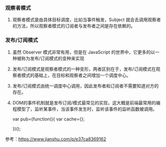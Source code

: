 ### 观察者模式
1. 观察者模式是由具体目标调度，比如当事件触发，Subject 就会去调用观察者的方法，所以观察者模式的订阅者与发布者之间是存在依赖的。


### 发布/订阅模式
1. 虽然 Observer 模式非常有用，但是在 JavaScript 的世界中，它更多的以一种被称为发布/订阅模式的变种来实现
2. 发布/订阅模式是观察者模式的一种变形，两者区别在于，发布/订阅模式在观察者模式的基础上，在目标和观察者之间增加一个调度中心。
3. 发布/订阅模式由统一调度中心调用，因此发布者和订阅者不需要知道对方的存在。
4. DOM的事件机制就是发布订阅/模式最常见的实现，这大概是前端最常用的编程模型了，监听某事件，当该事件发生时，监听该事件的监听函数被调用。

    var pub=(function(){
      var cache={};

    })();

参考：https://www.jianshu.com/p/e37ca8369162